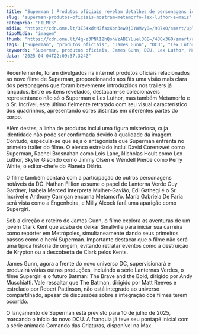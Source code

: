 ```yaml
---
title: "Superman | Produtos oficiais revelam detalhes de personagens icônicos"
slug: "superman-produtos-oficiais-mostram-metamorfo-lex-luthor-e-mais"
categoria: "FILMES"
midia: "https://cdn.ome.lt/3E54xdtMJfsxXon3ew9jDYWMvy8=/987x0/smart/uploads/conteudo/fotos/Design_sem_nome_-_2025-04-04T183615.622.png"
tipoMidia: "imagem"
thumb: "https://cdn.ome.lt/4g-z3PNlI2hQohVzABIYLuel30E=/480x360/smart/extras/conteudos/Design_sem_nome_-_2025-04-04T183615.622.png"
tags: ["Superman", "produtos oficiais", "James Gunn", "DCU", "Lex Luthor", "Metamorfo", "Sr. Incrível", "personagens DC"]
keywords: "Superman, produtos oficiais, James Gunn, DCU, Lex Luthor, Metamorfo, Sr. Incrível, personagens DC"
data: "2025-04-04T22:09:37.324Z"
---
```


Recentemente, foram divulgados na internet produtos oficiais relacionados ao novo filme de Superman, proporcionando aos fãs uma visão mais clara dos personagens que foram brevemente introduzidos nos trailers já lançados. Entre os itens revelados, destacam-se colecionáveis representando não só o Superman e Lex Luthor, mas também Metamorfo e o Sr. Incrível, este último fielmente retratado com seu visual característico dos quadrinhos, apresentando cores distintas em diferentes partes do corpo.

Além destes, a linha de produtos inclui uma figura misteriosa, cuja identidade não pode ser confirmada devido à qualidade da imagem. Contudo, especula-se que seja o antagonista que Superman enfrenta no primeiro trailer do filme. O elenco estrelado inclui David Corenswet como Superman, Rachel Brosnahan como Lois Lane, Nicholas Hoult como Lex Luthor, Skyler Gisondo como Jimmy Olsen e Wendell Pierce como Perry White, o editor-chefe do Planeta Diário.

O filme também contará com a participação de outros personagens notáveis da DC. Nathan Fillion assume o papel de Lanterna Verde Guy Gardner, Isabela Merced interpreta Mulher-Gavião, Edi Gathegi é o Sr. Incrível e Anthony Carrigan encarna Metamorfo. María Gabriela De Faria será vista como a Engenheira, e Milly Alcock fará uma aparição como Supergirl.

Sob a direção e roteiro de James Gunn, o filme explora as aventuras de um jovem Clark Kent que acaba de deixar Smallville para iniciar sua carreira como repórter em Metrópoles, simultaneamente dando seus primeiros passos como o herói Superman. Importante destacar que o filme não será uma típica história de origem, evitando retratar eventos como a destruição de Krypton ou a descoberta de Clark pelos Kents.

James Gunn, agora a frente do novo universo DC, supervisionará e produzirá várias outras produções, incluindo a série Lanternas Verdes, o filme Supergirl e o futuro Batman: The Brave and the Bold, dirigido por Andy Muschiatti. Vale ressaltar que The Batman, dirigido por Matt Reeves e estrelado por Robert Pattinson, não está integrado ao universo compartilhado, apesar de discussões sobre a integração dos filmes terem ocorrido.

O lançamento de Superman está previsto para 10 de julho de 2025, marcando o início do novo DCU. A franquia já teve seu pontapé inicial com a série animada Comando das Criaturas, disponível na Max.